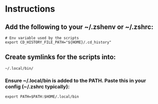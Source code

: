 # Instructions

## Add the following to your ~/.zshenv or ~/.zshrc:

```
# Env variable used by the scripts
export CD_HISTORY_FILE_PATH="${HOME}/.cd_history"
```

## Create symlinks for the scripts into:

```
~/.local/bin/
```

### Ensure ~/.local/bin is added to the PATH. Paste this in your config (~/.zshrc typically):

```
export PATH=$PATH:$HOME/.local/bin
```
